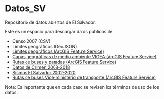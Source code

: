 # Datos_SV

Repositorio de datos abiertos de El Salvador.

Este es un espacio para descargar datos públicos de: 
* Censo 2007 (CSV)
* Límites geográficos (GeoJSON)
* [Límites geográficos (ArcGIS Feature Service)](http://cloud.cnr.gob.sv/ArcGIS/rest/services/SVWGS84/)
* [Capas geográficas de medio ambiente VIGEA (ArcGIS Feature Service)](http://mapas.marn.gob.sv/arcgis/rest/services/VIGEA/VIGEALayers/MapServer)
* [Rutas de buses y paradas (ArcGIS Feature Service)](https://services9.arcgis.com/4ZwMO9wShTnUDuWy/ArcGIS/rest/services/)
* [Datos de Crimen 2008-2018](https://www.aas.jjay.cuny.edu/single-post/base-de-datos)
* [Sismos El Salvador 2002-2020](https://raw.githubusercontent.com/BigDreamsCoders/Tremor/master/static/Sismos-el-salvador.csv)
* [Rutas de buses Vice-ministerio de transporte (ArcGIS Feature Service)](https://services9.arcgis.com/4ZwMO9wShTnUDuWy/ArcGIS/rest/services/)

Nota: Es importante que en cada caso se revisen los términos de uso de los datos.


